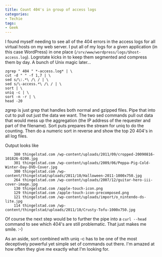 ```yaml
---
title: Count 404's in group of access logs
categories:
- Techie
tags:
- Geek
---
```


I found myself needing to see all of the 404 errors in the access logs for all virtual hosts on my web server. I put all of my logs for a given application (in this case WordPress) in one place (`/srv/www/wordpress/logs/$host-access.log`). Logrotate kicks in to keep them segmented and compress them by day.
A bunch of Unix magic later...



    
    
    zgrep " 404 " *-access.log* | \
    cut -d " " -f 1,7 | \
    sed s/\:.*\ /\ / | \
    sed s/\-access.*\ /\ / | \
    sort | \
    uniq -c | \
    sort -n -r | \
    head -20
    

zgrep is just grep that handles both normal and gzipped files. Pipe that into cut to pull out just the data we want. The two sed commands pull out data that would mess up the aggregation (the IP address of the requester and part of the filename). Sort puts prepares the stream for uniq to do the counting. Then do a numeric sort in reverse and show the top 20 404's in all log files.

Output looks like



    
    
        380 thingelstad.com /wp-content/uploads/2011/09/cropped-20090816-101826-0200.jpg
        301 thingelstad.com /wp-content/uploads/2009/06/Peppa-Pig-Cold-Winter-Day-DVD-Cover.jpg
        300 thingelstad.com /wp-content/thingelstad/uploads/2011/10/Halloween-2011-1000x750.jpg
        264 thingelstad.com /wp-content/uploads/2007/12/guitar-hero-iii-cover-image.jpg
        130 thingelstad.com /apple-touch-icon.png
        129 thingelstad.com /apple-touch-icon-precomposed.png
        121 thingelstad.com /wp-content/uploads/import/o_nintendo-ds-lite.jpg
        114 thingelstad.com /wp-content/thingelstad/uploads/2011/10/Crusty-Tofu-1000x750.jpg
    

Of course the next step would be to further the pipe into a `curl --head` command to see which 404's are still problematic. That just makes me smile. :-)

As an aside, sort combined with uniq -c has to be one of the most deceptively powerful yet simple set of commands out there. I'm amazed at how often they give me exactly what I'm looking for.
